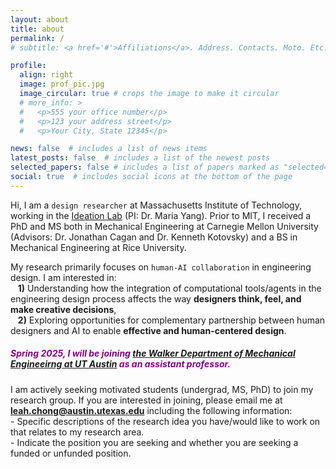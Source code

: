 ```yaml
---
layout: about
title: about
permalink: /
# subtitle: <a href='#'>Affiliations</a>. Address. Contacts. Moto. Etc.

profile:
  align: right
  image: prof_pic.jpg
  image_circular: true # crops the image to make it circular
  # more_info: >
  #   <p>555 your office number</p>
  #   <p>123 your address street</p>
  #   <p>Your City, State 12345</p>

news: false  # includes a list of news items
latest_posts: false  # includes a list of the newest posts
selected_papers: false # includes a list of papers marked as "selected={true}"
social: true  # includes social icons at the bottom of the page
---
```


Hi, I am a `design researcher` at Massachusetts Institute of Technology, working in the [Ideation Lab](http://ideation.mit.edu/) (PI: Dr. Maria Yang). Prior to MIT, I received a PhD and MS both in Mechanical Engineering at Carnegie Mellon University (Advisors: Dr. Jonathan Cagan and Dr. Kenneth Kotovsky) and a BS in Mechanical Engineering at Rice University.

My research primarily focuses on `human-AI collaboration` in engineering design. I am interested in: <br>&nbsp;&nbsp;&nbsp;**1)** Understanding how the integration of computational tools/agents in the engineering design process affects the way **designers think, feel, and make creative decisions**, <br>&nbsp;&nbsp;&nbsp;**2)** Exploring opportunities for complementary partnership between human designers and AI to enable **effective and human-centered design**.
<br>

##### <span style="color:purple"> Spring 2025, I will be joining [the Walker Department of Mechanical Engineeirng at UT Austin](https://www.me.utexas.edu/) as an assistant professor. </span>
I am actively seeking motivated students (undergrad, MS, PhD) to join my research group. If you are interested in joining, please email me at **leah.chong@austin.utexas.edu** including the following information: <br> - Specific descriptions of the research idea you have/would like to work on that relates to my research area. <br> - Indicate the position you are seeking and whether you are seeking a funded or unfunded position.

<!-- Write your biography here. Tell the world about yourself. Link to your favorite [subreddit](http://reddit.com). You can put a picture in, too. The code is already in, just name your picture `prof_pic.jpg` and put it in the `img/` folder.

Put your address / P.O. box / other info right below your picture. You can also disable any of these elements by editing `profile` property of the YAML header of your `_pages/about.md`. Edit `_bibliography/papers.bib` and Jekyll will render your [publications page](/al-folio/publications/) automatically.

Link to your social media connections, too. This theme is set up to use [Font Awesome icons](http://fortawesome.github.io/Font-Awesome/) and [Academicons](https://jpswalsh.github.io/academicons/), like the ones below. Add your Facebook, Twitter, LinkedIn, Google Scholar, or just disable all of them. -->